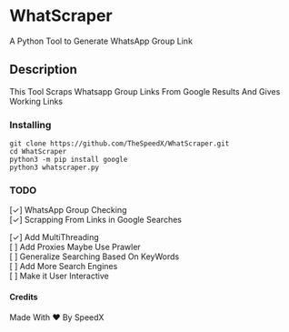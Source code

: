 # WhatScraper
A Python Tool to Generate WhatsApp Group Link 

## Description
This Tool Scraps Whatsapp Group Links From Google Results And Gives Working Links

### Installing

```
git clone https://github.com/TheSpeedX/WhatScraper.git
cd WhatScraper
python3 -m pip install google
python3 whatscraper.py
```
### TODO
[✓] WhatsApp Group Checking  <br>
[✓] Scrapping From Links in Google Searches <br>

[✓] Add MultiThreading <br>
[ ] Add Proxies Maybe Use Prawler<br>
[ ] Generalize Searching Based On KeyWords <br>
[ ] Add More Search Engines <br>
[ ] Make it User Interactive <br>


#### Credits
Made With ❤ By SpeedX 
